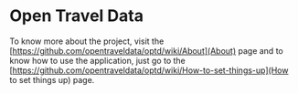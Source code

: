 # Open Travel Data

To know more about the project, visit the [https://github.com/opentraveldata/optd/wiki/About](About) page and to know how to use the application, just go to the [https://github.com/opentraveldata/optd/wiki/How-to-set-things-up](How to set things up) page.
